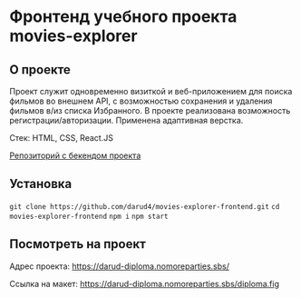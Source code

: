 # Фронтенд учебного проекта movies-explorer

## О проекте

Проект служит одновременно визиткой и веб-приложением для поиска фильмов во внешнем API, с возможностью сохранения и удаления фильмов в/из списка Избранного.
В проекте реализована возможность регистрации/авторизации. Применена адаптивная верстка.

Стек: HTML, CSS, React.JS

[Репозиторий с бекендом проекта](https://github.com/darud4/movies-explorer-api)

## Установка

`git clone https://github.com/darud4/movies-explorer-frontend.git`
`cd movies-explorer-frontend`
`npm i`
`npm start`

## Посмотреть на проект

Адрес проекта: https://darud-diploma.nomoreparties.sbs/

Ссылка на макет: https://darud-diploma.nomoreparties.sbs/diploma.fig

